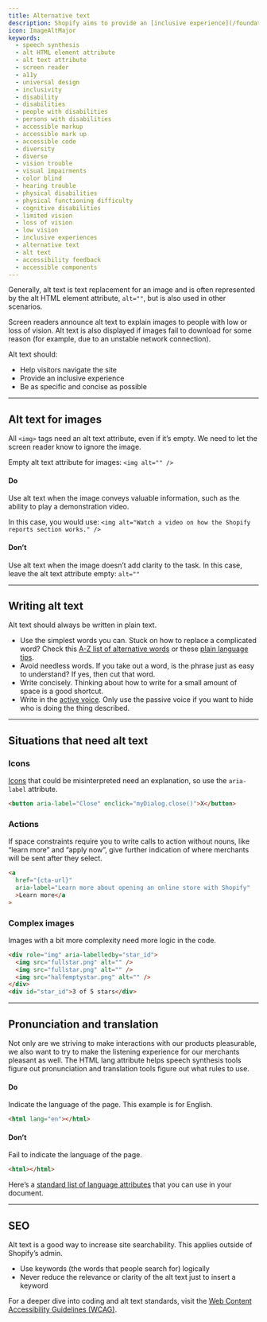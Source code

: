```yaml
---
title: Alternative text
description: Shopify aims to provide an [inclusive experience](/foundations/foundations/accessibility). Alternative text (alt text) helps people with low or loss of vision use our products.
icon: ImageAltMajor
keywords:
  - speech synthesis
  - alt HTML element attribute
  - alt text attribute
  - screen reader
  - a11y
  - universal design
  - inclusivity
  - disability
  - disabilities
  - people with disabilities
  - persons with disabilities
  - accessible markup
  - accessible mark up
  - accessible code
  - diversity
  - diverse
  - vision trouble
  - visual impairments
  - color blind
  - hearing trouble
  - physical disabilities
  - physical functioning difficulty
  - cognitive disabilities
  - limited vision
  - loss of vision
  - low vision
  - inclusive experiences
  - alternative text
  - alt text
  - accessibility feedback
  - accessible components
---
```


Generally, alt text is text replacement for an image and is often represented by the alt HTML element attribute, `alt=""`, but is also used in other scenarios.

Screen readers announce alt text to explain images to people with low or loss of vision. Alt text is also displayed if images fail to download for some reason (for example, due to an unstable network connection).

Alt text should:

- Help visitors navigate the site
- Provide an inclusive experience
- Be as specific and concise as possible

---

## Alt text for images

All `<img>` tags need an alt text attribute, even if it’s empty. We need to let the screen reader know to ignore the image.

Empty alt text attribute for images: `<img alt="" />`

<!-- dodont -->

#### Do

Use alt text when the image conveys valuable information, such as the ability to play a demonstration video.

In this case, you would use:
`<img alt="Watch a video on how the Shopify reports section works." />`

#### Don’t

Use alt text when the image doesn’t add clarity to the task. In this case, leave the alt text attribute empty: `alt=""`

<!-- end -->

---

## Writing alt text

Alt text should always be written in plain text.

- Use the simplest words you can. Stuck on how to replace a complicated word? Check this [A-Z list of alternative words](https://www.plainenglish.co.uk/the-a-z-of-alternative-words.html) or these [plain language tips](/content/product-content#write-for-a-7-grade-reading-level).
- Avoid needless words. If you take out a word, is the phrase just as easy to understand? If yes, then cut that word.
- Write concisely. Thinking about how to write for a small amount of space is a good shortcut.
- Write in the [active voice](/content/grammar-and-mechanics#basics). Only use the passive voice if you want to hide who is doing the thing described.

---

## Situations that need alt text

### Icons

[Icons](/components/icon) that could be misinterpreted need an explanation, so use the `aria-label` attribute.

```html
<button aria-label="Close" onclick="myDialog.close()">X</button>
```

### Actions

If space constraints require you to write calls to action without nouns, like “learn more” and “apply now”, give further indication of where merchants will be sent after they select.

```html
<a
  href="{cta-url}"
  aria-label="Learn more about opening an online store with Shopify"
  >Learn more</a
>
```

### Complex images

Images with a bit more complexity need more logic in the code.

```html
<div role="img" aria-labelledby="star_id">
  <img src="fullstar.png" alt="" />
  <img src="fullstar.png" alt="" />
  <img src="halfemptystar.png" alt="" />
</div>
<div id="star_id">3 of 5 stars</div>
```

---

## Pronunciation and translation

Not only are we striving to make interactions with our products pleasurable, we also want to try to make the listening experience for our merchants pleasant as well. The HTML lang attribute helps speech synthesis tools figure out pronunciation and translation tools figure out what rules to use.

<!-- dodont -->

#### Do

Indicate the language of the page. This example is for English.

```html
<html lang="en"></html>
```

#### Don’t

Fail to indicate the language of the page.

```html
<html></html>
```

<!-- end -->

Here’s a
[standard list of language attributes](https://www.iana.org/assignments/language-subtag-registry/language-subtag-registry) that you can use in your document.

---

## SEO

Alt text is a good way to increase site searchability. This applies outside of Shopify’s admin.

- Use keywords (the words that people search for) logically
- Never reduce the relevance or clarity of the alt text just to insert a keyword

For a deeper dive into coding and alt text standards, visit the
[Web Content Accessibility Guidelines (WCAG)](https://www.w3.org/WAI/intro/wcag.php).
